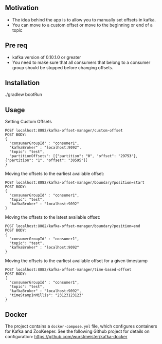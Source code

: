 ## Motivation

- The idea behind the app is to allow you to manually set offsets in kafka.
- You can move to a custom offset or move to the beginning or end of a topic

## Pre req
- kafka version of 0.10.1.0 or greater
- You need to make sure that all consumers that belong to a  consumer group should be stopped before changing offsets.

## Installation

./gradlew bootRun 

## Usage
Setting Custom Offsets
```
POST localhost:8082/kafka-offset-manager/custom-offset
POST BODY:
{
  "consumerGroupId" : "consumer1",
  "kafkaBroker" : "localhost:9092",
  "topic": "test",
  "partitionOffsets": [{"partition": "0", "offset": "29753"}, {"partition": "1", "offset": "30595"}]
}
```

Moving the offsets to the earliest available offset:
```
POST localhost:8082/kafka-offset-manager/boundary?position=start
POST BODY:
{
  "consumerGroupId" : "consumer1",
  "topic": "test",
  "kafkaBroker" : "localhost:9092"
}
```
Moving the offsets to the latest available offset:
```
POST localhost:8082/kafka-offset-manager/boundary?position=end
POST BODY:
{
  "consumerGroupId" : "consumer1",
  "topic": "test",
  "kafkaBroker" : "localhost:9092"
}
```

Moving the offsets to the earliest available offset for a given timestamp
```
POST localhost:8082/kafka-offset-manager/time-based-offset
POST BODY:
{
  "consumerGroupId" : "consumer1",
  "topic": "test",
  "kafkaBroker" : "localhost:9092",
  "timeStampInMillis": "23123123123"
}
```

## Docker

The project contains a `docker-compose.yml` file, which configures containers for Kafka and ZooKeeper. See the
following Github project for details on configuration: https://github.com/wurstmeister/kafka-docker

